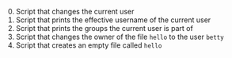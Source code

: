 0. Script that changes the current user
1. Script that prints the effective username of the current user
2. Script that prints the groups the current user is part of
3. Script that changes the owner of the file `hello` to the user `betty`
4. Script that creates an empty file called `hello`

